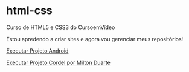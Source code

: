 # html-css
 Curso de HTML5 e CSS3 do CursoemVídeo

Estou apredendo a criar sites e agora vou gerenciar meus repositórios!

<a href="https://felpsoares.github.io/html-css/exercicios/desafio/" target="_blank">Executar Projeto Android </a>

<a href="https://felpsoares.github.io/html-css/desafios/desafio10" target="_blank">Executar Projeto Cordel por Milton Duarte</a>